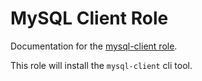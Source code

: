 # MySQL Client Role

Documentation for the [mysql-client role](/roles/mysql-client).

This role will install the `mysql-client` cli tool.
